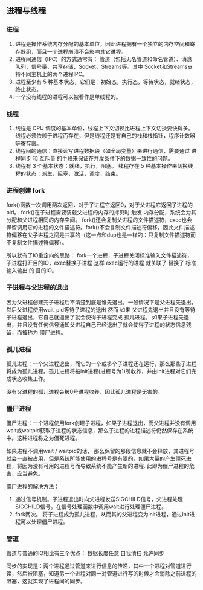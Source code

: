 ## 进程与线程

### 进程
1. 进程是操作系统内存分配的基本单位，因此进程拥有一个独立的内存空间和寄存器组，而且一个进程崩溃不会影响其它进程。
2. 进程间通信（IPC）的方式通常有： 管道（包括无名管道和命名管道）、消息队列、信号量、共享存储、Socket、Streams等。其中 Socket和Streams支持不同主机上的两个进程IPC。
3. 进程至少有 5 种基本状态，它们是：初始态，执行态，等待状态，就绪状态，终止状态。
4. 一个没有线程的进程可以被看作是单线程的。


### 线程
1. 线程是 CPU 调度的基本单位，线程上下文切换比进程上下文切换要快得多。线程必须依赖于进程而存在，但是线程还是有自己的栈和栈指针，程序计数器等寄存器。
2. 线程间的通信：直接读写进程数据段（如全局变量）来进行通信，需要通过 进程同步 和 互斥量 的手段来保证在并发条件下的数据一致性的问题。
3. 线程有 3 个基本状态：就绪，执行，阻塞。 线程存在 5 种基本操作来切换线程的状态：派生，阻塞，激活，调度，结束。



### 进程创建 fork

fork()函数一次调用两次返回，对于子进程它返回0，对于父进程它返回子进程的pid。
fork()在子进程需要装载父进程的内存的拷贝时 触发 内存分配，系统会为其分配和父进程相同的内存空间。
fork()还会复制父进程的文件描述符，exec也会保留调用它的进程的文件描述符。fork()不会复制文件描述符偏移，因此文件描述符偏移在父子进程之间是共享的（这一点和dup也是一样的：只复制文件描述符而不复制文件描述符偏移）。

所以就有了IO重定向的思路： fork一个进程，子进程关闭标准输入文件描述符，子进程打开目的IO，exec替换子进程 这样 exec运行的进程 就关联了 替换了 标准输入输出 的 目的IO。


### 子进程与父进程的退出
因为父进程创建完子进程后不清楚到底是谁先退出，一般情况下是父进程先退出，然后父进程使用wait_pid等待子进程的退出
然而 如果 父进程先退出并且没有等待子进程退出，它自己就退出了就会使得子进程变成 孤儿进程。
如果子进程先退出，并且没有任何信号通知父进程自己已经退出了就会使得子进程的状态信息残留，而被称为 僵尸进程。

### 孤儿进程
孤儿进程：一个父进程退出，而它的一个或多个子进程还在运行，那么那些子进程将成为孤儿进程。孤儿进程将被init进程(进程号为1)所收养，并由init进程对它们完成状态收集工作。

没有父进程的孤儿进程会被0号进程收养，因此孤儿进程是无害的。

### 僵尸进程
僵尸进程：一个进程使用fork创建子进程，如果子进程退出，而父进程并没有调用wait或waitpid获取子进程的状态信息，那么子进程的进程描述符仍然保存在系统中。这种进程称之为僵死进程。

如果进程不调用wait / waitpid的话， 那么保留的那段信息就不会释放，其进程号就会一直被占用，但是系统所能使用的进程号是有限的，如果大量的产生僵死进程，将因为没有可用的进程号而导致系统不能产生新的进程. 此即为僵尸进程的危害，应当避免。

僵尸进程的解决方法：
  1. 通过信号机制。子进程退出时向父进程发送SIGCHILD信号，父进程处理SIGCHILD信号。在信号处理函数中调用wait进行处理僵尸进程。
  2. fork两次。 将子进程成为孤儿进程，从而其的父进程变为init进程，通过init进程可以处理僵尸进程。

### 管道
管道与普通的IO相比有三个优点： 数据长度任意 自我清扫 允许同步

同步的实现是：两个进程通过管道来进行信息的传递，其中一个进程对管道进行读，然后被阻塞，知道另一个进程对同一对管道进行写的时候才会消除之前进程的阻塞，这就实现了进程间的同步。








